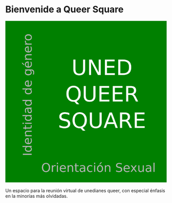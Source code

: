 # Bienvenide a Queer Square

![UNED QUEER SQUARE, orientación sexual, identidad de género](/Q2.png?raw=true "UNED Queer Square")

Un espacio para la reunión virtual de unedianes queer, con especial énfasis en la minorías más olvidadas.
